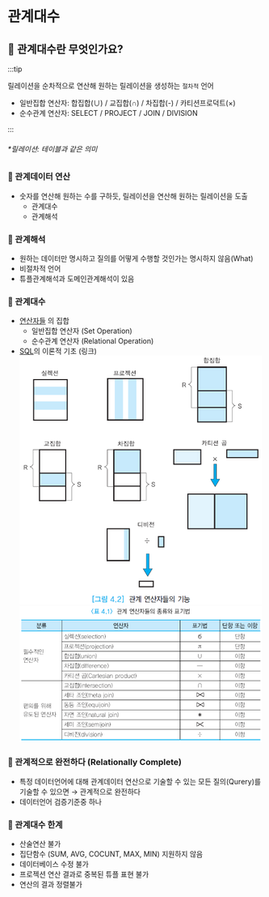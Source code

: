# 관계대수

## 🐣 관계대수란 무엇인가요?

:::tip



릴레이션을 순차적으로 연산해 원하는 릴레이션을 생성하는 `절차적` 언어

- 일반집합 연산자: 합집합(∪) / 교집합(∩) / 차집합(-) / 카티션프로덕트(×)
- 순수관계 연산자: SELECT / PROJECT / JOIN / DIVISION

:::
###### *릴레이션: 테이블과 같은 의미

### 🥚 관계데이터 연산

- 숫자를 연산해 원하는 수를 구하듯, 릴레이션을 연산해 원하는 릴레이션을 도출
    - 관계대수
    - 관계해석

### 🥚 관계해석

- 원하는 데이터만 명시하고 질의를 어떻게 수행할 것인가는 명시하지 않음(What)
- 비절차적 언어
- 튜플관계해석과 도메인관계해석이 있음

### 🥚 관계대수

- [연산자들](./RelatAlgeOperator.md) 의 집합
    - 일반집합 연산자 (Set Operation)
    - 순수관계 연산자 (Relational Operation)
- [SQL](../SQL.md)의 이론적 기초 (링크)
![AlgebraFig](img/AlgebraFig.png)
![AlgebraTable](img/AlgebraTable.png)

### 🥚 관계적으로 완전하다 (Relationally Complete)

- 특정 데이터언어에 대해 관계데이터 연산으로 기술할 수 있는 모든 질의(Qurery)를 기술할 수 있으면 → 관계적으로 완전하다
- 데이터언어 검증기준중 하나

### 🥚 관계대수 한계

- 산술연산 불가
- 집단함수 (SUM, AVG, COCUNT, MAX, MIN) 지원하지 않음
- 데이터베이스 수정 불가
- 프로젝션 연산 결과로 중복된 튜플 표현 불가
- 연산의 결과 정렬불가